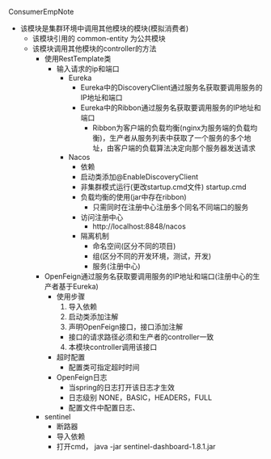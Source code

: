 ConsumerEmpNote

* 该模块是集群环境中调用其他模块的模块(模拟消费者)
  * 该模块引用的 common-entity 为公共模块
  * 该模块调用其他模块的controller的方法
    * 使用RestTemplate类
      * 输入请求的ip和端口
        * Eureka
          * Eureka中的DiscoveryClient通过服务名获取要调用服务的IP地址和端口
          * Eureka中的Ribbon通过服务名获取要调用服务的IP地址和端口
            * Ribbon为客户端的负载均衡(nginx为服务端的负载均衡)，生产者从服务列表中获取了一个服务的多个地址，由客户端的负载算法决定向那个服务器发送请求
        * Nacos
          * 依赖
          * 启动类添加@EnableDiscoveryClient
          * 非集群模式运行(更改startup.cmd文件) startup.cmd
          * 负载均衡的使用(jar中存在ribbon)
            * 只需同时在注册中心注册多个同名不同端口的服务
          * 访问注册中心
            * http://localhost:8848/nacos
          * 隔离机制
            * 命名空间(区分不同的项目)
            * 组(区分不同的开发环境，测试，开发)
            * 服务(注册中心)
    * OpenFeign通过服务名获取要调用服务的IP地址和端口(注册中心的生产者基于Eureka)
      * 使用步骤
        1. 导入依赖
        2. 启动类添加注解
        3. 声明OpenFeign接口，接口添加注解
          * 接口的请求路径必须和生产者的controller一致
        4. 本模块controller调用该接口
      * 超时配置
        * 配置类可指定超时时间
      * OpenFeign日志
        * 当spring的日志打开该日志才生效 
        * 日志级别 NONE，BASIC，HEADERS，FULL
        * 配置文件中配置日志、
    * sentinel
      * 断路器
      * 导入依赖
      * 打开cmd， java -jar sentinel-dashboard-1.8.1.jar